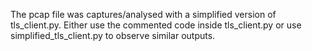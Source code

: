 The pcap file was captures/analysed with a simplified version of tls_client.py. 
Either use the commented code inside tls_client.py or use simplified_tls_client.py to observe similar outputs.